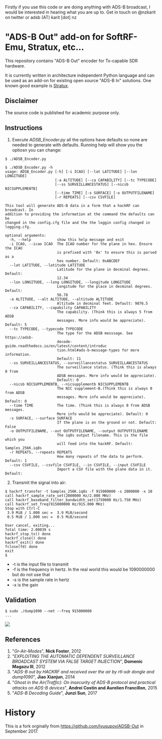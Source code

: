 Firstly if you use this code or are doing anything with ADS-B broadcast, I would be interested in hearing what you are up to. Get in touch on @nzkarit on twitter or adsb (AT) karit [dot] nz

# "ADS-B Out" add-on for SoftRF-Emu, Stratux, etc...

This repository contains "ADS-B Out" encoder for Tx-capable SDR hardware.

It is currently written in architecture independent Python language and can be used as an add-on for existing
open source "ADS-B In" solutions. One known good example is [Stratux](https://github.com/cyoung/stratux).

## Disclaimer
The source code is published for academic purpose only.

## Instructions
1. Execute *ADSB_Encoder.py* all the options have defaults so none are needed to generate with defaults. Running help will show you the optiosn you can change:
```
$ ./ADSB_Encoder.py

$ ./ADSB_Encoder.py -h
usage: ADSB_Encoder.py [-h] [-i ICAO] [--lat LATITUDE] [--lon LONGITUDE]
                       [-a ALTITUDE] [--ca CAPABILITY] [--tc TYPECODE]
                       [--ss SURVEILLANCESTATUS] [--nicsb NICSUPPLEMENTB]
                       [--time TIME] [-s SURFACE] [-o OUTPUTFILENAME]
                       [-r REPEATS] [--csv CSVFILE]

This tool will generate ADS-B data in a form that a hackRF can broadcast. In
addition to providing the information at the command the defaults can be
changed in the config.cfg file and the the loggin config changed in
logging.cfg.

optional arguments:
  -h, --help            show this help message and exit
  -i ICAO, --icao ICAO  The ICAO number for the plane in hex. Ensure the ICAO
                        is prefixed with '0x' to ensure this is parsed as a
                        hex number. Default: 0xABCDEF
  --lat LATITUDE, --latitude LATITUDE
                        Latitude for the plane in decminal degrees. Default:
                        12.34
  --lon LONGITUDE, --long LONGITUDE, --longitude LONGITUDE
                        Longitude for the place in decminal degrees. Default:
                        56.78
  -a ALTITUDE, --alt ALTITUDE, --altitude ALTITUDE
                        Altitude in decminal feet. Default: 9876.5
  --ca CAPABILITY, --capability CAPABILITY
                        The capability. (Think this is always 5 from ADSB
                        messages. More info would be appreciate). Default: 5
  --tc TYPECODE, --typecode TYPECODE
                        The type for the ADSB messsage. See https://adsb-
                        decode-guide.readthedocs.io/en/latest/content/introduc
                        tion.html#ads-b-message-types for more information.
                        Default: 11
  --ss SURVEILLANCESTATUS, --surveillancestatus SURVEILLANCESTATUS
                        The surveillance status. (Think this is always 0 from
                        ADSB messages. More info would be appreciate).
                        Default: 0
  --nicsb NICSUPPLEMENTB, --nicsupplementb NICSUPPLEMENTB
                        The NIC supplement-B.(Think this is always 0 from ADSB
                        messages. More info would be appreciate). Default: 0
  --time TIME           The time. (Think this is always 0 from ADSB messages.
                        More info would be appreciate). Default: 0
  -s SURFACE, --surface SURFACE
                        If the plane is on the ground or not. Default: False
  -o OUTPUTFILENAME, --out OUTPUTFILENAME, --output OUTPUTFILENAME
                        The iq8s output filename. This is the file which you
                        will feed into the hackRF. Default: Samples_256K.iq8s
  -r REPEATS, --repeats REPEATS
                        How many repeats of the data to perform. Default: 1
  --csv CSVFILE, --csvfile CSVFILE, --in CSVFILE, --input CSVFILE
                        Import a CSV file with the plane data in it. Default:

```
2. Transmit the signal into air:
```
$ hackrf_transfer -t Samples_256K.iq8s -f 915000000 -s 2000000 -x 10
call hackrf_sample_rate_set(2000000 Hz/2.000 MHz)
call hackrf_baseband_filter_bandwidth_set(1750000 Hz/1.750 MHz)
call hackrf_set_freq(915000000 Hz/915.000 MHz)
Stop with Ctrl-C
 3.9 MiB / 1.000 sec =  3.9 MiB/second
 0.5 MiB / 1.000 sec =  0.5 MiB/second

User cancel, exiting...
Total time: 2.00039 s
hackrf_stop_tx() done
hackrf_close() done
hackrf_exit() done
fclose(fd) done
exit
$
```
 * -t is the input file to transmit
 * -f is the frequency in hertz. In the real world this would be 1090000000 but do not use that
 * -s is the sample rate in hertz
 * -x is the gain
## Validation
```
$ sudo ./dump1090 --net --freq 915000000
...
```
![](https://github.com/lyusupov/ADSB-Out/raw/master/documents/images/dump1090.JPG)

## References
1. "*Gr-Air-Modes*", **Nick Foster**, 2012
2. "*EXPLOITING THE AUTOMATIC DEPENDENT SURVEILLANCE BROADCAST SYSTEM VIA FALSE TARGET INJECTION*", **Domenic Magazu III**, 2012
3. "*ADS-B out by HACKRF and received over the air by rtl-sdr dongle and dump1090*", **Jiao Xianjun**, 2014
4. "*Ghost in the Air(Trafﬁc): On insecurity of ADS-B protocol and practical attacks on ADS-B devices*", **Andrei Costin and Aurelien Francillon**, 2015
5. "*ADS-B Decoding Guide*", **Junzi Sun**, 2017

# History
This is a fork orginally from https://github.com/lyusupov/ADSB-Out in September 2017. 
